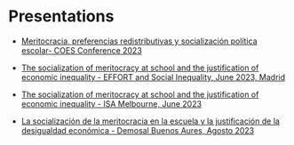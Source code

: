 # Presentations

- [Meritocracia, preferencias redistributivas y socialización política escolar- COES Conference 2023](https://educacion-meritocracia.github.io/meritocracia-escuela-agencia/presentations/presentacion-coes-conf-2022/presentacion-edumer.html)


- [The socialization of meritocracy at school and the justification of economic inequality - EFFORT and Social Inequality, June 2023, Madrid](https://educacion-meritocracia.github.io/meritocracia-escuela-agencia/presentations//EFFORT-Madrid-Jun2023/effort2023.html)


- [The socialization of meritocracy at school and the justification of economic inequality - ISA Melbourne, June 2023](https://educacion-meritocracia.github.io/meritocracia-escuela-agencia/presentations//ISA-Melbourne2023/ISA2023.html)

- [La socialización de la meritocracia en la escuela y la justificación de la desigualdad económica - Demosal Buenos Aures, Agosto 2023](https://educacion-meritocracia.github.io/meritocracia-escuela-agencia/presentations//demosal2023/demosal2023.html)